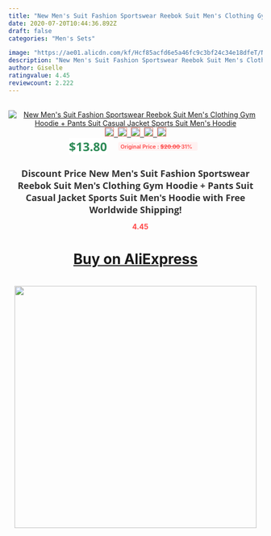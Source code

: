 ```yaml
---
title: "New Men's Suit Fashion Sportswear Reebok Suit Men's Clothing Gym Hoodie + Pants Suit Casual Jacket Sports Suit Men's Hoodie"
date: 2020-07-20T10:44:36.892Z
draft: false
categories: "Men's Sets"

image: "https://ae01.alicdn.com/kf/Hcf85acfd6e5a46fc9c3bf24c34e18dfeT/New-Men-s-Suit-Fashion-Sportswear-Reebok-Suit-Men-s-Clothing-Gym-Hoodie-Pants-Suit-Casual.jpg"
description: "New Men's Suit Fashion Sportswear Reebok Suit Men's Clothing Gym Hoodie + Pants Suit Casual Jacket Sports Suit Men's Hoodie"
author: Giselle
ratingvalue: 4.45
reviewcount: 2.222
---
```

<br>
<div style="text-align: center;">
<a href="https://s.click.aliexpress.com/e/_9wTRzL" target="_blank" rel="nofollow noopener noreferrer"><img alt="New Men's Suit Fashion Sportswear Reebok Suit Men's Clothing Gym Hoodie + Pants Suit Casual Jacket Sports Suit Men's Hoodie" class="magnifier-image" src="https://ae01.alicdn.com/kf/Hcf85acfd6e5a46fc9c3bf24c34e18dfeT/New-Men-s-Suit-Fashion-Sportswear-Reebok-Suit-Men-s-Clothing-Gym-Hoodie-Pants-Suit-Casual.jpg_640x640.jpg">
<br>
<img style="border:1px solid salmon" src="https://ae01.alicdn.com/kf/Hcf85acfd6e5a46fc9c3bf24c34e18dfeT/New-Men-s-Suit-Fashion-Sportswear-Reebok-Suit-Men-s-Clothing-Gym-Hoodie-Pants-Suit-Casual.jpg_120x120.jpg">&nbsp;&nbsp;<img style="border:1px solid salmon" src="https://ae01.alicdn.com/kf/Hc89b7e30f0af4171b895ace5a9716ed14/New-Men-s-Suit-Fashion-Sportswear-Reebok-Suit-Men-s-Clothing-Gym-Hoodie-Pants-Suit-Casual.jpg_120x120.jpg">&nbsp;&nbsp;<img style="border:1px solid salmon" src="https://ae01.alicdn.com/kf/H083a4062dbf64e5196fe621bbcad1963D/New-Men-s-Suit-Fashion-Sportswear-Reebok-Suit-Men-s-Clothing-Gym-Hoodie-Pants-Suit-Casual.jpg_120x120.jpg">&nbsp;&nbsp;<img style="border:1px solid salmon" src="https://ae01.alicdn.com/kf/H02b15b1a9c8c40dda4fbfda517bb780fS/New-Men-s-Suit-Fashion-Sportswear-Reebok-Suit-Men-s-Clothing-Gym-Hoodie-Pants-Suit-Casual.jpg_120x120.jpg">&nbsp;&nbsp;<img style="border:1px solid salmon" src="https://ae01.alicdn.com/kf/Hbe1f5ce7951c4240bdbc69e627948683C/New-Men-s-Suit-Fashion-Sportswear-Reebok-Suit-Men-s-Clothing-Gym-Hoodie-Pants-Suit-Casual.jpg_120x120.jpg"></a></div><br0>
<div style="text-align: center;"><span style="background-color: white; border: 0px; box-sizing: border-box; color: seagreen; display: inline-block; font-family: &quot;open sans&quot; , &quot;arial&quot; , &quot;helvetica&quot; , sans-serif , &quot;heiti&quot;; font-size: 24px; font-stretch: inherit; font-weight: 700; line-height: inherit; margin: 0px 10px 0px 0px; padding: 0px; vertical-align: middle;">$13.80 </span>
<span style="background: rgb(255 , 241 , 241); border-radius: 3px; border: 0px; box-sizing: border-box; color: #ff4747; display: inline-block; font-family: inherit; font-size: 12px; font-stretch: inherit; font-style: inherit; font-variant: inherit; font-weight: 600; line-height: inherit; margin: 0px; padding: 2px 5px; transform: scale(0.9); vertical-align: middle;">Original Price : <b style="text-decoration: line-through;">$20.00 </b> 31%&nbsp;&nbsp;</span></div>
<h1 style="color: #333333; display: inline-block; font-family: &quot;open sans&quot; , &quot;arial&quot; , &quot;helvetica&quot; , sans-serif , &quot;heiti&quot;; font-size: 18px; font-stretch: inherit; font-weight: 700; text-align: center;">Discount Price New Men's Suit Fashion Sportswear Reebok Suit Men's Clothing Gym Hoodie + Pants Suit Casual Jacket Sports Suit Men's Hoodie with Free Worldwide Shipping!</h1>
<div style="color: #ff4747; text-align: center;">
<img src="https://4.bp.blogspot.com/-M0ZcTcb-5uY/XleCXlxnR4I/AAAAAAAAAEc/OrjgMkXV1oMQFaCRZj5HQwOCBcu3w1FegCPcBGAYYCw/s1600/star.png" style="height: 15px;">&nbsp;<b>4.45</b></div>
<div class="button_cont" align="center"><a class="buynow_a" href="https://s.click.aliexpress.com/e/_9wTRzL" target="_blank" rel="nofollow noopener noreferrer"><H1>Buy on AliExpress</H1></a></div><br>
<div class="separator" style="clear: both; text-align: center;">
<img src="https://lh3.googleusercontent.com/-pTy5HemUv9M/XlePHvY0dAI/AAAAAAAAAE4/0nX5iRUoIWY8eMW9Dpxeirr157OZliDIgCLcBGAsYHQ/s1600/badge.gif" width="480">
</div>
